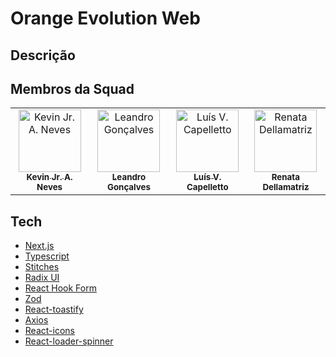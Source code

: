 # Orange Evolution Web

## Descrição

## Membros da Squad

<table>
  <tr>
    <td align="center">
      <a href="https://github.com/kevin-neves">
        <img src="https://github.com/kevin-neves.png" width="100px;" alt="Kevin Jr. A. Neves"/>
        <br>
        <sub>
          <b>Kevin Jr. A. Neves</b>
        </sub>
      </a>
    </td>
    <td align="center">
      <a href="https://github.com/Leolucas12">
        <img src="https://github.com/Leolucas12.png" width="100px;" alt="Leandro Gonçalves"/>
        <br>
        <sub>
          <b>Leandro Gonçalves</b>
        </sub>
      </a>
    </td>
    <td align="center">
      <a href="https://github.com/capelaum">
        <img src="https://github.com/capelaum.png" width="100px;" alt="Luís V. Capelletto"/>
        <br>
        <sub>
          <b>Luís V. Capelletto</br>
        </sub>
      </a>
    </td>
    <td align="center">
      <a href="https://github.com/RenataDellamatriz">
        <img src="https://github.com/RenataDellamatriz.png" width="100px;" alt="Renata Dellamatriz"/>
        <br>
        <sub>
          <b>Renata Dellamatriz</br>
        </sub>
      </a>
    </td>
  </tr>
</table>

## Tech

- [Next.js][next]
- [Typescript][typescript]
- [Stitches][stitches]
- [Radix UI][radix]
- [React Hook Form][react_hook_form]
- [Zod][zod]
- [React-toastify][rect_toastify]
- [Axios][axios]
- [React-icons][react_icons]
- [React-loader-spinner][react_loader]

[next]: https://nextjs.org
[typescript]: https://www.typescriptlang.org
[stitches]: https://stitches.dev
[radix]: https://www.radix-ui.com
[react_hook_form]: https://react-hook-form.com
[zod]: https://zod.dev
[rect_toastify]: https://fkhadra.github.io/react-toastify/introduction
[axios]: https://axios-http.com
[react_icons]: https://react-icons.github.io/react-icons
[react_loader]: https://www.npmjs.com/package/react-loader-spinner
